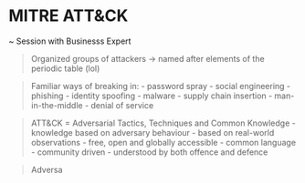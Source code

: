 # MITRE ATT&CK
  ~ Session with Businesss Expert
  
  > Organized groups of attackers -> named after elements of the periodic table (lol)

  > Familiar ways of breaking in:
    - password spray
    - social engineering
    - phishing
    - identity spoofing
    - malware
    - supply chain insertion
    - man-in-the-middle
    - denial of service

  > ATT&CK = Adversarial Tactics, Techniques and Common Knowledge
    - knowledge based on adversary behaviour
    - based on real-world observations
    - free, open and globally accessible
    - common language
    - community driven
    - understood by both offence and defence
    
   > Adversa
